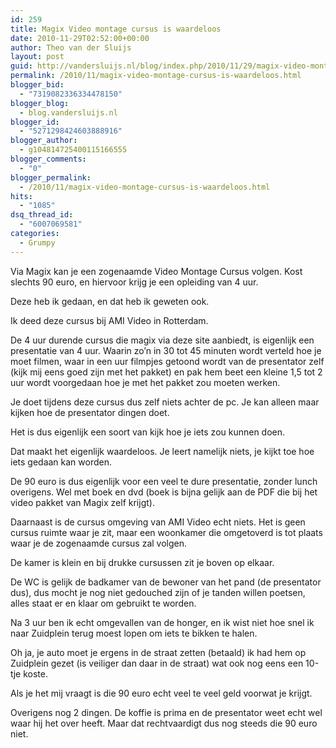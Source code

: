 ```yaml
---
id: 259
title: Magix Video montage cursus is waardeloos
date: 2010-11-29T02:52:00+00:00
author: Theo van der Sluijs
layout: post
guid: http://vandersluijs.nl/blog/index.php/2010/11/29/magix-video-montage-cursus-is-waardeloos/
permalink: /2010/11/magix-video-montage-cursus-is-waardeloos.html
blogger_bid:
  - "7319082336334478150"
blogger_blog:
  - blog.vandersluijs.nl
blogger_id:
  - "5271298424603888916"
blogger_author:
  - g104814725400115166555
blogger_comments:
  - "0"
blogger_permalink:
  - /2010/11/magix-video-montage-cursus-is-waardeloos.html
hits:
  - "1085"
dsq_thread_id:
  - "6007069581"
categories:
  - Grumpy
---
```

Via Magix kan je een zogenaamde Video Montage Cursus volgen. Kost slechts 90 euro, en hiervoor krijg je een opleiding van 4 uur.

Deze heb ik gedaan, en dat heb ik geweten ook.

Ik deed deze cursus bij AMI Video in Rotterdam.

De 4 uur durende cursus die magix via deze site aanbiedt, is eigenlijk een presentatie van 4 uur. Waarin zo’n in 30 tot 45 minuten wordt verteld hoe je moet filmen, waar in een uur filmpjes getoond wordt van de presentator zelf (kijk mij eens goed zijn met het pakket) en pak hem beet een kleine 1,5 tot 2 uur wordt voorgedaan hoe je met het pakket zou moeten werken.

Je doet tijdens deze cursus dus zelf niets achter de pc. Je kan alleen maar kijken hoe de presentator dingen doet.

Het is dus eigenlijk een soort van kijk hoe je iets zou kunnen doen.

Dat maakt het eigenlijk waardeloos. Je leert namelijk niets, je kijkt toe hoe iets gedaan kan worden.

De 90 euro is dus eigenlijk voor een veel te dure presentatie, zonder lunch overigens. Wel met boek en dvd (boek is bijna gelijk aan de PDF die bij het video pakket van Magix zelf krijgt).

Daarnaast is de cursus omgeving van AMI Video echt niets. Het is geen cursus ruimte waar je zit, maar een woonkamer die omgetoverd is tot plaats waar je de zogenaamde cursus zal volgen.

De kamer is klein en bij drukke cursussen zit je boven op elkaar.

De WC is gelijk de badkamer van de bewoner van het pand (de presentator dus), dus mocht je nog niet gedouched zijn of je tanden willen poetsen, alles staat er en klaar om gebruikt te worden.

Na 3 uur ben ik echt omgevallen van de honger, en ik wist niet hoe snel ik naar Zuidplein terug moest lopen om iets te bikken te halen.

Oh ja, je auto moet je ergens in de straat zetten (betaald) ik had hem op Zuidplein gezet (is veiliger dan daar in de straat) wat ook nog eens een 10-tje koste.

Als je het mij vraagt is die 90 euro echt veel te veel geld voorwat je krijgt.

Overigens nog 2 dingen. De koffie is prima en de presentator weet echt wel waar hij het over heeft. Maar dat rechtvaardigt dus nog steeds die 90 euro niet.